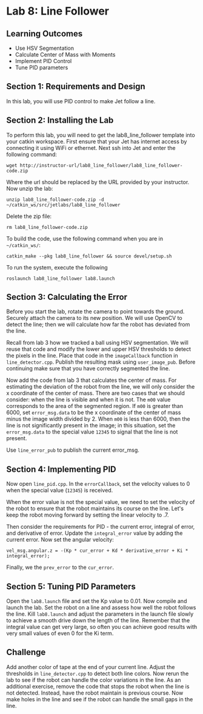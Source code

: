# Lab 8: Line Follower

## Learning Outcomes
- Use HSV Segmentation
- Calculate Center of Mass with Moments
- Implement PID Control
- Tune PID parameters

## Section 1: Requirements and Design

In this lab, you will use PID control to make Jet follow a line.

## Section 2: Installing the Lab

To perform this lab, you will need to get the lab8_line_follower template into your catkin workspace.  First ensure that your Jet has internet access by connecting it using WiFi or ethernet.  Next ssh into Jet and enter the following command:

```
wget http://instructor-url/lab8_line_follower/lab8_line_follower-code.zip
```

Where the url should be replaced by the URL provided by your instructor.  Now unzip the lab:
```
unzip lab8_line_follower-code.zip -d ~/catkin_ws/src/jetlabs/lab8_line_follower
```

Delete the zip file:
```
rm lab8_line_follower-code.zip
```

To build the code, use the following command when you are in `~/catkin_ws/`:
```
catkin_make --pkg lab8_line_follower && source devel/setup.sh
```

To run the system, execute the following
```
roslaunch lab8_line_follower lab8.launch
```

## Section 3: Calculating the Error

Before you start the lab, rotate the camera to point towards the ground.  Securely attach the
camera to its new position.  We will use OpenCV to detect the line; then we will calculate how
far the robot has deviated from the line.

Recall from lab 3 how we tracked a ball using HSV segmentation.  We will reuse that code and modify the lower and upper HSV thresholds to detect the pixels in the line.  Place that code in the `imageCallback` function in `line_detector.cpp`.  Publish the resulting mask using `user_image_pub`.  Before continuing make sure that you have correctly segmented the line.

Now add the code from lab 3 that calculates the center of mass.  For estimating the deviation
of the robot from the line, we will only consider the x coordinate of the center of mass.  There are two cases that we should consider: when the line is visible and when it is not.  The `m00`
value corresponds to the area of the segmented region.  If `m00` is greater than 6000, set `error_msg.data` to be the x coordinate of the center of mass minus the image width divided by 2.
When `m00` is less than 6000, then the line is not significantly present in the image; in this situation, set the `error_msg.data` to the special value `12345` to signal that the line is not present.

Use `line_error_pub` to publish the current error_msg.

## Section 4: Implementing PID
Now open `line_pid.cpp`.  In the `errorCallback`, set the velocity values to 0 when the special value (`12345`) is received.  

When the error value is not the special value, we need to set the velocity of the robot to ensure that the robot maintains its course on the line.  Let's keep the robot moving forward by setting the linear velocity to .7.  

Then consider the requirements for PID - the current error, integral of error, and derivative of error.  Update the `integral_error` value by adding the current error.  Now set the angular velocity:

```
vel_msg.angular.z = -(Kp * cur_error + Kd * derivative_error + Ki * integral_error);
```

Finally, we the `prev_error` to the `cur_error`.

## Section 5: Tuning PID Parameters

Open the `lab8.launch` file and set the Kp value to 0.01.  Now compile and launch the lab.  Set the robot on a line and assess how well the robot follows the line.  Kill `lab8.launch` and adjust the parameters in the launch file slowly to achieve a smooth drive down the length of the line.  Remember that the integral value can get very large, so often you can achieve good results with very small values of even 0 for the Ki term.

## Challenge

Add another color of tape at the end of your current line.  Adjust the thresholds in `line_detector.cpp` to detect both line colors.  Now rerun the lab to see if the robot can handle the color variations in the line.  As an additional exercise, remove the code that stops the robot when the line is not detected.  Instead, have the robot maintain is previous course.  Now make holes in the line and see if the robot can handle the small gaps in the line.
